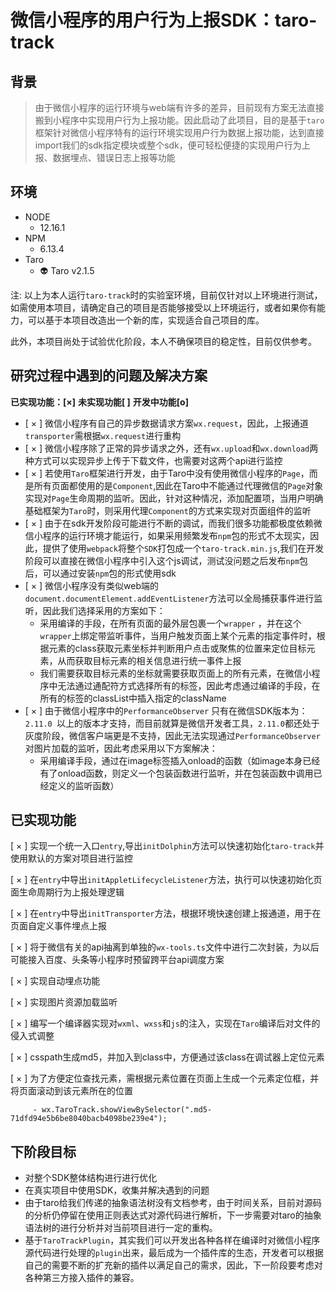 # 微信小程序的用户行为上报SDK：taro-track

## 背景

> 由于微信小程序的运行环境与web端有许多的差异，目前现有方案无法直接搬到小程序中实现用户行为上报功能。因此启动了此项目，目的是基于`taro`框架针对微信小程序特有的运行环境实现用户行为数据上报功能，达到直接import我们的sdk指定模块或整个sdk，便可轻松便捷的实现用户行为上报、数据埋点、错误日志上报等功能

## 环境

- NODE
  - 12.16.1
- NPM
  - 6.13.4
- Taro
  - 👽 Taro v2.1.5

注: 以上为本人运行`taro-track`时的实验室环境，目前仅针对以上环境进行测试，如需使用本项目，请确定自己的项目是否能够接受以上环境运行，或者如果你有能力，可以基于本项目改造出一个新的库，实现适合自己项目的库。

此外，本项目尚处于试验优化阶段，本人不确保项目的稳定性，目前仅供参考。

## 研究过程中遇到的问题及解决方案

__已实现功能：[×]__        __未实现功能[  ]__          __开发中功能[o]__

- [ × ] 微信小程序有自己的异步数据请求方案`wx.request`，因此，上报通道`transporter`需根据`wx.request`进行重构
- [ × ] 微信小程序除了正常的异步请求之外，还有`wx.upload`和`wx.download`两种方式可以实现异步上传于下载文件，也需要对这两个api进行监控
- [ × ] 若使用`Taro`框架进行开发，由于Taro中没有使用微信小程序的`Page`，而是所有页面都使用的是`Component`,因此在Taro中不能通过代理微信的`Page`对象实现对`Page`生命周期的监听。因此，针对这种情况，添加配置项，当用户明确基础框架为`Taro`时，则采用代理`Component`的方式来实现对页面组件的监听
- [ × ] 由于在sdk开发阶段可能进行不断的调试，而我们很多功能都极度依赖微信小程序的运行环境才能运行，如果采用频繁发布`npm`包的形式不太现实，因此，提供了使用`webpack`将整个`SDK`打包成一个`taro-track.min.js`,我们在开发阶段可以直接在微信小程序中引入这个js调试，测试没问题之后发布`npm`包后，可以通过安装`npm`包的形式使用sdk
- [ × ] 微信小程序没有类似web端的`document.documentElement.addEventListener`方法可以全局捕获事件进行监听，因此我们选择采用的方案如下：
   	- 采用编译的手段，在所有页面的最外层包裹一个`wrapper` ，并在这个`wrapper`上绑定带监听事件，当用户触发页面上某个元素的指定事件时，根据元素的class获取元素坐标并判断用户点击或聚焦的位置来定位目标元素，从而获取目标元素的相关信息进行统一事件上报
   	- 我们需要获取目标元素的坐标就需要获取页面上的所有元素，在微信小程序中无法通过通配符方式选择所有的标签，因此考虑通过编译的手段，在所有的标签的classList中插入指定的className
- [ × ] 由于微信小程序中的`PerformanceObserver` 只有在微信SDK版本为：`2.11.0 `以上的版本才支持，而目前就算是微信开发者工具，`2.11.0`都还处于灰度阶段，微信客户端更是不支持，因此无法实现通过`PerformanceObserver`对图片加载的监听，因此考虑采用以下方案解决：
  - 采用编译手段，通过在image标签插入onload的函数（如image本身已经有了onload函数，则定义一个包装函数进行监听，并在包装函数中调用已经定义的监听函数）

## 已实现功能

[  ×  ]  实现一个统一入口`entry`,导出`initDolphin`方法可以快速初始化`taro-track`并使用默认的方案对项目进行监控

[  ×  ]  在`entry`中导出`initAppletLifecycleListener`方法，执行可以快速初始化页面生命周期行为上报处理逻辑

[  ×  ]  在`entry`中导出`initTransporter`方法，根据环境快速创建上报通道，用于在页面自定义事件埋点上报

[  ×  ]  将于微信有关的api抽离到单独的`wx-tools.ts`文件中进行二次封装，为以后可能接入百度、头条等小程序时预留跨平台api调度方案

[  ×  ]  实现自动埋点功能

[  ×  ]  实现图片资源加载监听

[  ×  ]  编写一个编译器实现对`wxml`、`wxss`和`js`的注入，实现在`Taro`编译后对文件的侵入式调整

[  ×  ]  csspath生成md5，并加入到class中，方便通过该class在调试器上定位元素

[  ×  ]  为了方便定位查找元素，需根据元素位置在页面上生成一个元素定位框，并将页面滚动到该元素所在的位置

         - wx.TaroTrack.showViewBySelector(".md5-71dfd94e5b6be8040bacb4098be239e4");

## 下阶段目标

- 对整个SDK整体结构进行进行优化
- 在真实项目中使用SDK，收集并解决遇到的问题
- 由于taro给我们传递的抽象语法树没有文档参考，由于时间关系，目前对源码的分析仍停留在使用正则表达式对源代码进行解析，下一步需要对taro的抽象语法树的进行分析并对当前项目进行一定的重构。
- 基于`TaroTrackPlugin`，其实我们可以开发出各种各样在编译时对微信小程序源代码进行处理的`plugin`出来，最后成为一个插件库的生态，开发者可以根据自己的需要不断的扩充新的插件以满足自己的需求，因此，下一阶段要考虑对各种第三方接入插件的兼容。





